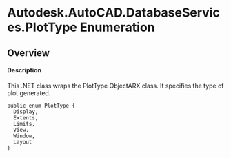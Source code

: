 # Autodesk.AutoCAD.DatabaseServices.PlotType Enumeration

## Overview

#### Description
This .NET class wraps the PlotType ObjectARX class. It specifies the type of plot generated.
```text
public enum PlotType {
  Display,
  Extents,
  Limits,
  View,
  Window,
  Layout
}
```